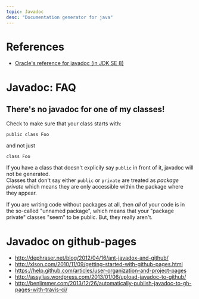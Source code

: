 ```yaml
---
topic: Javadoc
desc: "Documentation generator for java"
---
```


# References

* [Oracle's reference for javadoc (in JDK SE 8)](http://docs.oracle.com/javase/8/docs/technotes/tools/windows/javadoc.html)

# Javadoc: FAQ

## There's no javadoc for one of my classes!

Check to make sure that your class starts with:

```
public class Foo
```

and not just

```
class Foo
```

If you have a class that doesn't explicily say `public` in front of it, javadoc will not be generated.  
Classes that don't say either `public` or `private` are treated as *package private* which means they are only
accessible within the package where they appear.

If you are writing code without packages at all, then *all* of your code is in the so-called 
"unnamed package", which means that your "package private" classes "seem" to be public.  But, they really aren't.

# Javadoc on github-pages

* http://dephraser.net/blog/2012/04/16/ant-javadox-and-github/
* http://xlson.com/2010/11/09/getting-started-with-github-pages.html
* https://help.github.com/articles/user-organization-and-project-pages
* http://assylias.wordpress.com/2013/01/06/upload-javadoc-to-github/
* http://benlimmer.com/2013/12/26/automatically-publish-javadoc-to-gh-pages-with-travis-ci/



